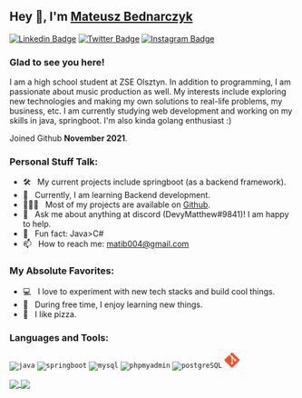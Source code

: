 ## Hey 👋, I'm [Mateusz Bednarczyk](https://github.com/MateuszBednarczyk)

[![Linkedin Badge](https://img.shields.io/badge/-LinkedIn-0e76a8?style=flat-square&logo=Linkedin&logoColor=white)](https://www.linkedin.com/in/mateusz-bednarczyk-497a29227/)
[![Twitter Badge](https://img.shields.io/badge/-Twitter-00acee?style=flat-square&logo=Twitter&logoColor=white)](https://twitter.com/DevyMatthew)
[![Instagram Badge](https://img.shields.io/badge/-Instagram-e4405f?style=flat-square&logo=Instagram&logoColor=white)](https://www.instagram.com/mati_bednarczyk/)

### Glad to see you here! &nbsp;

I am a high school student at ZSE Olsztyn. In addition to programming, I am passionate about music production as well. My interests include exploring new technologies and making my own solutions to real-life problems, my business, etc.  I am currently studying web development and working on my skills in java, springboot. I'm also kinda golang enthusiast :)

Joined Github **November 2021**.

### Personal Stuff Talk:

- 🛠 &nbsp; My current projects include springboot (as a backend framework).
- 🚀 &nbsp; Currently, I am learning Backend development.
- 👨🏻‍💻 &nbsp; Most of my projects are available on [Github](https://github.com/MateuszBednarczyk).
- 💬 &nbsp; Ask me about anything at discord (DevyMatthew#9841)! I am happy to help.
- 👾 &nbsp; Fun fact: Java>C#
- 📫 &nbsp; How to reach me: matib004@gmail.com

### My Absolute Favorites:

- 💻 &nbsp; I love to experiment with new tech stacks and build cool things.
- 📰 &nbsp; During free time, I enjoy learning new things. 
- 🍕 &nbsp; I like pizza.

### Languages and Tools:

<code><img height="27" src="http://codecouple.pl/wp-content/uploads/2017/02/java-logo.png" alt="java"></code>
<code><img height="27" src="https://miro.medium.com/max/856/1*O68LbDvD5Dcsnez73M7v4Q.png" alt="springboot"></code>
<code><img height="27" src="https://cdn.liveagent.com/app/uploads/2020/11/MySQL-Logo.png" alt="mysql"></code>
<code><img height="27" src="https://upload.wikimedia.org/wikipedia/commons/thumb/4/4f/PhpMyAdmin_logo.svg/2560px-PhpMyAdmin_logo.svg.png" alt="phpmyadmin"></code>
<code><img height="27" src="https://wiki.postgresql.org/wiki/File:PostgreSQL_logo.3colors.svg" alt="postgreSQL"></code>
<code><img height="27" src="https://raw.githubusercontent.com/devicons/devicon/master/icons/git/git-original.svg" alt="git"></code>

<a href="https://github.com/anuraghazra/github-readme-stats">
  <img align="center" src="[![Top Langs](https://github-readme-stats.vercel.app/api/top-langs/?username=MateuszBednarczyk&langs_count=8)](https://github.com/anuraghazra/github-readme-stats)" />
</a>
<a href="https://github.com/anuraghazra/convoychat">
  <img align="center" src="https://github-readme-stats.vercel.app/api/pin/?username=MateuszBednarczyk" />
</a>
